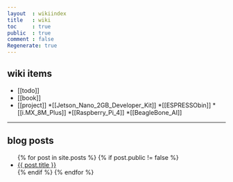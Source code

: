 ```yaml
---
layout  : wikiindex
title   : wiki
toc     : true
public  : true
comment : false
Regenerate: true
---
```


## wiki items

* [[todo]]
* [[book]]
* [[project]]
    *[[Jetson_Nano_2GB_Developer_Kit]]
    *[[ESPRESSObin]]
    *[[i.MX_8M_Plus]]
    *[[Raspberry_Pi_4]]
    *[[BeagleBone_AI]]

---

## blog posts
<div>
    <ul>
{% for post in site.posts %}
    {% if post.public != false %}
        <li>
            <a class="post-link" href="{{ post.url | prepend: site.baseurl }}">
                {{ post.title }}
            </a>
        </li>
    {% endif %}
{% endfor %}
    </ul>
</div>

